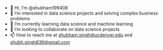 - 👋 Hi, I’m @shubham199408
- 👀 I’m interested in data science projects and solving complex business problems
- 🌱 I’m currently learning data science and machine learning
- 💞️ I’m looking to collaborate on data science projects
- 📫 How to reach me at shubham.singh@ucdenver.edu  and shubh.singh836@gmail.com

<!---
shubham199408/shubham199408 is a ✨ special ✨ repository because its `README.md` (this file) appears on your GitHub profile.
You can click the Preview link to take a look at your changes.
--->
